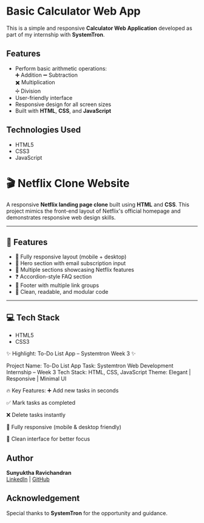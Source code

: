 # Basic Calculator Web App

This is a simple and responsive **Calculator Web Application** developed as part of my internship with **SystemTron**.

## Features

- Perform basic arithmetic operations:  
  ➕ Addition 
  ➖ Subtraction  
  ✖️ Multiplication  
  ➗ Division
- User-friendly interface
- Responsive design for all screen sizes
- Built with **HTML**, **CSS**, and **JavaScript**


## Technologies Used

- HTML5
- CSS3
- JavaScript

# 🎬 Netflix Clone Website

A responsive **Netflix landing page clone** built using **HTML** and **CSS**. This project mimics the front-end layout of Netflix's official homepage and demonstrates responsive web design skills.

---

## 🚀 Features

- 📱 Fully responsive layout (mobile + desktop)
- 🎥 Hero section with email subscription input
- 🧩 Multiple sections showcasing Netflix features
- ❓ Accordion-style FAQ section
- 🔗 Footer with multiple link groups
- 🎨 Clean, readable, and modular code
  
---

## 💻 Tech Stack

- HTML5
- CSS3

✨ Highlight: To-Do List App – Systemtron Week 3 ✨

 Project Name: To-Do List App
 Task: Systemtron Web Development Internship – Week 3
 Tech Stack: HTML, CSS, JavaScript
 Theme: Elegant | Responsive | Minimal UI

🔥 Key Features:
➕ Add new tasks in seconds

✅ Mark tasks as completed

❌ Delete tasks instantly

📱 Fully responsive (mobile & desktop friendly)

🎯 Clean interface for better focus



## Author

**Sunyuktha Ravichandran**  
[LinkedIn](https://www.linkedin.com/in/sunyuktha-ravichandran-071515285) | [GitHub](https://github.com/Sunyuktha)

## Acknowledgement

Special thanks to **SystemTron** for the opportunity and guidance.

